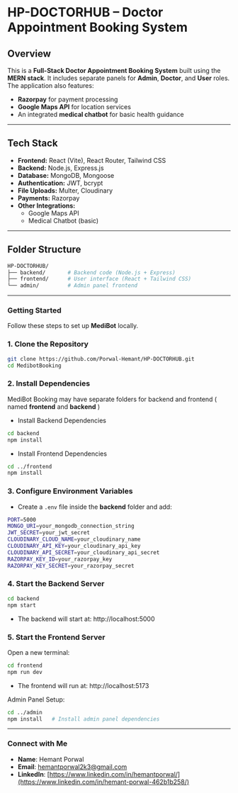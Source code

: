 # HP-DOCTORHUB – Doctor Appointment Booking System

##  Overview

This is a **Full-Stack Doctor Appointment Booking System** built using the **MERN stack**. It includes separate panels for **Admin**, **Doctor**, and **User** roles. The application also features:

- **Razorpay** for payment processing  
- **Google Maps API** for location services  
- An integrated **medical chatbot** for basic health guidance

---

##  Tech Stack

- **Frontend:** React (Vite), React Router, Tailwind CSS  
- **Backend:** Node.js, Express.js  
- **Database:** MongoDB, Mongoose  
- **Authentication:** JWT, bcrypt  
- **File Uploads:** Multer, Cloudinary  
- **Payments:** Razorpay  
- **Other Integrations:**
  - Google Maps API  
  - Medical Chatbot (basic)

---

##  Folder Structure

```bash
HP-DOCTORHUB/
├── backend/       # Backend code (Node.js + Express)
├── frontend/      # User interface (React + Tailwind CSS)
└── admin/         # Admin panel frontend


```

---

###  Getting Started

Follow these steps to set up **MediBot** locally.


###  1. Clone the Repository

```bash
git clone https://github.com/Porwal-Hemant/HP-DOCTORHUB.git
cd MedibotBooking
```
###  2. Install Dependencies
MediBot Booking may have separate folders for backend and frontend ( named **frontend** and **backend** )

- Install Backend Dependencies

```bash
cd backend
npm install

```

-  Install Frontend Dependencies
```bash
cd ../frontend
npm install
```

###  3. Configure Environment Variables

- Create a `.env` file inside the **backend** folder and add:

```bash
PORT=5000
MONGO_URI=your_mongodb_connection_string
JWT_SECRET=your_jwt_secret
CLOUDINARY_CLOUD_NAME=your_cloudinary_name
CLOUDINARY_API_KEY=your_cloudinary_api_key
CLOUDINARY_API_SECRET=your_cloudinary_api_secret
RAZORPAY_KEY_ID=your_razorpay_key
RAZORPAY_KEY_SECRET=your_razorpay_secret
```

### 4. Start the Backend Server

```bash
cd backend
npm start

```

- The backend will start at: http://localhost:5000



### 5. Start the Frontend Server

Open a new terminal:

```bash
cd frontend
npm run dev

```
- The frontend will run at: http://localhost:5173

Admin Panel Setup:
```bash
cd ../admin
npm install   # Install admin panel dependencies
```


---

### Connect with Me 

- **Name**: Hemant Porwal  
- **Email**: [hemantporwal2k3@gmail.com](mailto:hemantporwal2k3@gmail.com)  
- **LinkedIn**: [https://www.linkedin.com/in/hemantporwal/](https://www.linkedin.com/in/hemant-porwal-462b1b258/)

